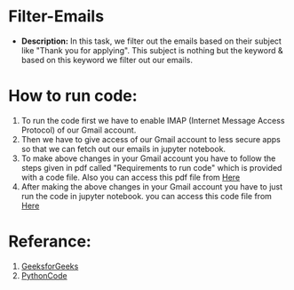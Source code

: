 # Filter-Emails
* __Description:__
In this task, we filter out the emails based on their subject like "Thank you for applying". This subject is nothing but the keyword & based on this keyword we filter out our emails.

# How to run code:
1. To run the code first we have to enable IMAP (Internet Message Access Protocol) of our Gmail account.
2. Then we have to give access of our Gmail account to less secure apps so that we can fetch out our emails in jupyter notebook.
3. To make above changes in your Gmail account you have to follow the steps given in pdf called "Requirements to run code" which is provided with a code file. Also you can access this pdf file from [Here](https://github.com/DINESHGITAYE/Filter-Emails/blob/main/Requirements%20to%20run%20the%20code.pdf)
4. After making the above changes in your Gmail account you have to just run the code in jupyter notebook. you can access this code file from [Here](https://github.com/DINESHGITAYE/Filter-Emails/blob/main/Internship%20Task.ipynb)

# Referance:
1. [GeeksforGeeks](https://www.geeksforgeeks.org/python-fetch-your-gmail-emails-from-a-particular-user/)
2. [PythonCode](https://www.thepythoncode.com/article/reading-emails-in-python)
